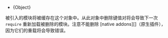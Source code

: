 <!-- YAML
added: v0.3.0
-->

* {Object}

被引入的模块将被缓存在这个对象中。从此对象中删除键值对将会导致下一次 `require` 重新加载被删除的模块。注意不能删除 [native addons][]（原生插件），因为它们的重载将会导致错误。

